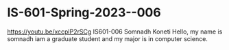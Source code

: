 # IS-601-Spring-2023--006
https://youtu.be/xccplP2rSCg
IS601-006
Somnadh Koneti
Hello, my name is somnadh iam a graduate student and my major is in computer science.
